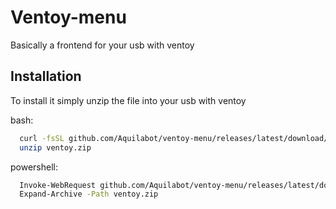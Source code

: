 
# Ventoy-menu

Basically a frontend for your usb with ventoy


## Installation

To install it simply unzip the file into your usb with ventoy

bash:
```bash
  curl -fsSL github.com/Aquilabot/ventoy-menu/releases/latest/download/ventoy.zip -O
  unzip ventoy.zip
```
powershell:
```bash
  Invoke-WebRequest github.com/Aquilabot/ventoy-menu/releases/latest/download/ventoy.zip -OutFile ventoy.zip
  Expand-Archive -Path ventoy.zip
```
